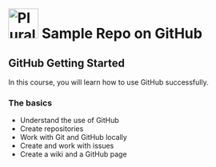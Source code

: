 # <a href='https://pluralsight.com'><img src='https://gillcleerenpluralsight.blob.core.windows.net/files/pluralsight.png' height='60' alt='Pluralsight Logo' /></a> Sample Repo on GitHub

## GitHub Getting Started
In this course, you will learn how to use GitHub successfully.

### The basics
- Understand the use of GitHub
- Create repositories
- Work with Git and GitHub locally
- Create and work with issues
- Create a wiki and a GitHub page

